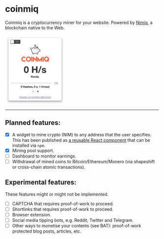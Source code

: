 # coinmiq

Coinmiq is a cryptocurrency miner for your website. Powered by [Nimiq](http://www.nimiq.com), a blockchain native to the Web.

<img src="images.png" alt="alt text" width="40%">
<hr/>

Planned features:
-----------------

- [x] A widget to mine crypto (NIM) to any address that the user specifies. This has been published as [a reusable React component](http://www.github.com/joewandy/react-coinmiq-miner) that can be installed via ```npm```.
- [X] Mining pool support.
- [ ] Dashboard to monitor earnings.
- [ ] Withdrawal of mined coins to Bitcoin/Ethereum/Monero (via shapeshift or cross-chain atomic transactions).

Experimental features:
----------------------

These features might or might not be implemented.

- [ ] CAPTCHA that requires proof-of-work to proceed.
- [ ] Shortlinks that requires proof-of-work to proceed.
- [ ] Browser extension.
- [ ] Social media tipping bots, e.g. Reddit, Twitter and Telegram.
- [ ] Other ways to monetise your contents (see BAT): proof-of-work protected blog posts, articles, etc.